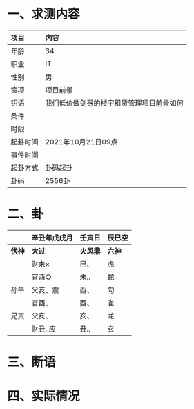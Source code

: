 # 一、求测内容
|项目|内容|
|:-|:-|
|年龄|34|
|职业|IT|
|性别|男|
|策项|项目前景|
|钥语|我们低价做剑哥的楼宇租赁管理项目前景如何|
|条件||
|时限||
|起卦时间|2021年10月21日09点|
|事件时间||
|起卦方式|卦码起卦|
|卦码|2556卦|

# 二、卦
||辛丑年戊戌月|壬寅日|辰巳空|
|:-|:-|:-|:-|
|**伏神**|**大过**|**火风鼎**|**六神**|
||财未×|巳、|虎|
||官酉○|未..|蛇|
|孙午|父亥、震|酉、|勾|
||官酉、|酉、|雀|
|兄寅|父亥、|亥、|龙|
||财丑..应|丑..|玄|


# 三、断语

# 四、实际情况